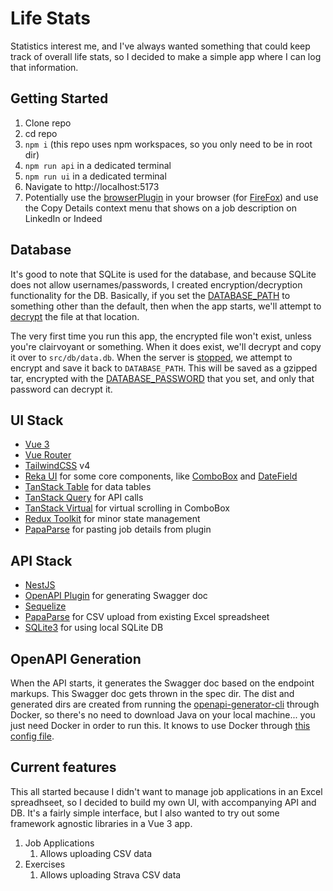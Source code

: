 # Life Stats

Statistics interest me, and I've always wanted something that could keep track of overall life stats, so I decided to make a simple app where I can log that information.

## Getting Started
1. Clone repo
2. cd repo
3. `npm i` (this repo uses npm workspaces, so you only need to be in root dir)
4. `npm run api` in a dedicated terminal
5. `npm run ui` in a dedicated terminal
6. Navigate to http://localhost:5173
7. Potentially use the [browserPlugin](https://github.com/incutonez/job-applications/blob/main/browserPlugin/manifest.json) in your browser (for [FireFox](https://extensionworkshop.com/documentation/develop/temporary-installation-in-firefox/)) and use the Copy Details context menu that shows on a job description on LinkedIn or Indeed

## Database

It's good to note that SQLite is used for the database, and because SQLite does not allow usernames/passwords, I created encryption/decryption functionality for the DB.  Basically, if you set the [DATABASE_PATH](https://github.com/incutonez/job-applications/blob/main/packages/api/.env#L1) to something other than the default, then when the app starts, we'll attempt to [decrypt](https://github.com/incutonez/job-applications/blob/main/packages/api/src/db/config.ts#L59-L62) the file at that location.

The very first time you run this app, the encrypted file won't exist, unless you're clairvoyant or something.  When it does exist, we'll decrypt and copy it over to `src/db/data.db`.  When the server is [stopped](https://github.com/incutonez/job-applications/blob/main/packages/api/src/app/app.service.ts#L19-L24), we attempt to encrypt and save it back to `DATABASE_PATH`.  This will be saved as a gzipped tar, encrypted with the [DATABASE_PASSWORD](https://github.com/incutonez/job-applications/blob/main/packages/api/.env#L2) that you set, and only that password can decrypt it.

## UI Stack
- [Vue 3](https://vuejs.org/)
- [Vue Router](https://router.vuejs.org/)
- [TailwindCSS](https://tailwindcss.com/) v4
- [Reka UI](https://reka-ui.com/) for some core components, like [ComboBox](https://reka-ui.com/docs/components/combobox#combobox) and [DateField](https://reka-ui.com/docs/components/date-picker)
- [TanStack Table](https://tanstack.com/table/v8/docs/framework/vue/vue-table) for data tables
- [TanStack Query](https://tanstack.com/query/v5/docs/framework/vue/overview) for API calls
- [TanStack Virtual](https://tanstack.com/virtual/latest/docs/introduction) for virtual scrolling in ComboBox
- [Redux Toolkit](https://vue-redux.js.org/introduction/getting-started) for minor state management
- [PapaParse](https://www.papaparse.com/) for pasting job details from plugin

## API Stack
- [NestJS](https://docs.nestjs.com/)
- [OpenAPI Plugin](https://docs.nestjs.com/openapi/introduction) for generating Swagger doc
- [Sequelize](https://sequelize.org/docs/v6/getting-started/)
- [PapaParse](https://www.papaparse.com/) for CSV upload from existing Excel spreadsheet
- [SQLite3](https://www.npmjs.com/package/sqlite3) for using local SQLite DB

## OpenAPI Generation
When the API starts, it generates the Swagger doc based on the endpoint markups.  This Swagger doc gets thrown in the spec dir.  The dist and generated dirs are created from running the [openapi-generator-cli](https://www.npmjs.com/package/@openapitools/openapi-generator-cli) through Docker, so there's no need to download Java on your local machine... you just need Docker in order to run this.  It knows to use Docker through [this config file](https://github.com/incutonez/jobs/blob/main/packages/spec/openapitools.json#L6).

## Current features

This all started because I didn't want to manage job applications in an Excel spreadhseet, so I decided to build my own UI, with accompanying API and DB.  It's a fairly simple interface, but I also wanted to try out some framework agnostic libraries in a Vue 3 app.

1. Job Applications
   1. Allows uploading CSV data
2. Exercises
   1. Allows uploading Strava CSV data